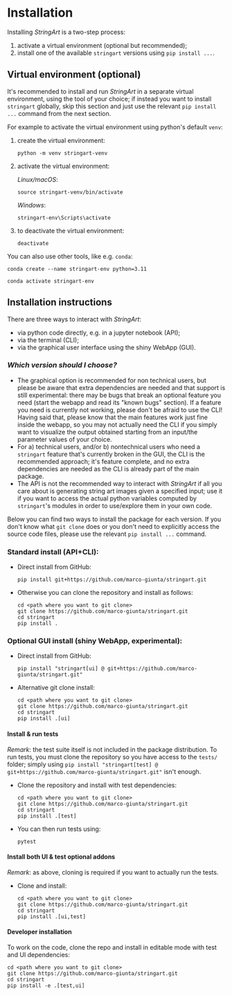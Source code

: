 # Installation
Installing *StringArt* is a two-step process:
1. activate a virtual environment (optional but recommended);
2. install one of the available `stringart` versions using `pip install ...`.

## Virtual environment (optional)
It's recommended to install and run *StringArt* in a separate virtual environment, using the tool of your choice; if instead you want to install `stringart` globally, skip this section and just use the relevant `pip install ...` command from the next section.

For example to activate the virtual environment using python's default `venv`:
1) create the virtual environment:
    ```
    python -m venv stringart-venv
    ```
2) activate the virtual environment:

    *Linux/macOS*:
    ```
    source stringart-venv/bin/activate
    ```
    *Windows*:
    ```
    stringart-env\Scripts\activate
    ```
3) to deactivate the virtual environment:
    ```
    deactivate
    ```

You can also use other tools, like e.g. `conda`:
```
conda create --name stringart-env python=3.11
```
```
conda activate stringart-env
```

## Installation instructions
There are three ways to interact with *StringArt*:
- via python code directly, e.g. in a jupyter notebook (API);
- via the terminal (CLI);
- via the graphical user interface using the shiny WebApp (GUI).

### *Which version should I choose?*
- The graphical option is recommended for non technical users, but please be aware that extra dependencies are needed and that support is still experimental: there may be bugs that break an optional feature you need (start the webapp and read its "known bugs" section). If a feature you need is currently not working, please don't be afraid to use the CLI! Having said that, please know that the main features work just fine inside the webapp, so you may not actually need the CLI if you simply want to visualize the output obtained starting from an input/the parameter values of your choice.
- For a) technical users, and/or b) nontechnical users who need a `stringart` feature that's currently broken in the GUI, the CLI is the recommended approach; it's feature complete, and no extra dependencies are needed as the CLI is already part of the main package.
- The API is not the recommended way to interact with *StringArt* if all you care about is generating string art images given a specified input; use it if you want to access the actual python variables computed by `stringart`'s modules in order to use/explore them in your own code.

Below you can find two ways to install the package for each version. If you don't know what `git clone` does or you don't need to explicitly access the source code files, please use the relevant `pip install ...` command.

### Standard install (API+CLI):

- Direct install from GitHub:
    ```
    pip install git+https://github.com/marco-giunta/stringart.git
    ```
- Otherwise you can clone the repository and install as follows:
    ```
    cd <path where you want to git clone>
    git clone https://github.com/marco-giunta/stringart.git
    cd stringart
    pip install .
    ```

### Optional GUI install (shiny WebApp, experimental):
- Direct install from GitHub:
    ```
    pip install "stringart[ui] @ git+https://github.com/marco-giunta/stringart.git"
    ```
- Alternative git clone install:
    ```
    cd <path where you want to git clone>
    git clone https://github.com/marco-giunta/stringart.git
    cd stringart
    pip install .[ui]
    ```

#### Install & run tests
*Remark*: the test suite itself is not included in the package distribution. To run tests, you must clone the repository so you have access to the `tests/` folder; simply using `pip install "stringart[test] @ git+https://github.com/marco-giunta/stringart.git"` isn't enough.

- Clone the repository and install with test dependencies:
    ```
    cd <path where you want to git clone>
    git clone https://github.com/marco-giunta/stringart.git
    cd stringart
    pip install .[test]
    ```
- You can then run tests using:
    ```
    pytest
    ```

#### Install both UI & test optional addons
*Remark*: as above, cloning is required if you want to actually run the tests.
- Clone and install:
    ```
    cd <path where you want to git clone>
    git clone https://github.com/marco-giunta/stringart.git
    cd stringart
    pip install .[ui,test]
    ```

#### Developer installation
To work on the code, clone the repo and install in editable mode with test and UI dependencies:
```
cd <path where you want to git clone>
git clone https://github.com/marco-giunta/stringart.git
cd stringart
pip install -e .[test,ui]
```